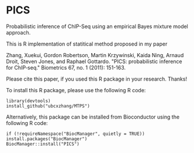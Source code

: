 # PICS
Probabilistic inference of ChIP-Seq using an empirical Bayes mixture model approach.

This is R implementation of statitical method proposed in my paper

Zhang, Xuekui, Gordon Robertson, Martin Krzywinski, Kaida Ning, Arnaud Droit, Steven Jones, and Raphael Gottardo. "PICS: probabilistic inference for ChIP‐seq." Biometrics 67, no. 1 (2011): 151-163.

Please cite this paper, if you used this R package in your research. Thanks!

To install this R package, please use the following R code:

    library(devtools)
    install_github("ubcxzhang/MTPS")

Alternatively, this package can be installed from Bioconductor using  the following R code:

    if (!requireNamespace("BiocManager", quietly = TRUE))
    install.packages("BiocManager")
    BiocManager::install("PICS")
